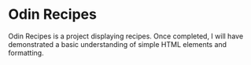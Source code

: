 # Odin Recipes
Odin Recipes is a project displaying recipes. Once completed, I will have demonstrated a basic understanding of simple HTML elements and formatting.